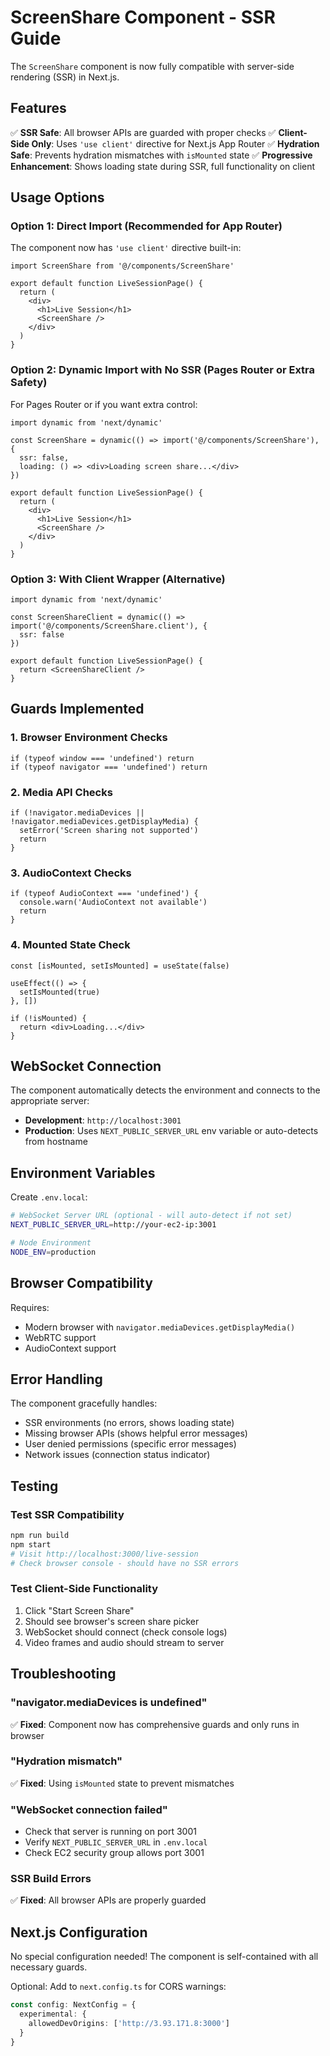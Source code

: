 # ScreenShare Component - SSR Guide

The `ScreenShare` component is now fully compatible with server-side rendering (SSR) in Next.js.

## Features

✅ **SSR Safe**: All browser APIs are guarded with proper checks
✅ **Client-Side Only**: Uses `'use client'` directive for Next.js App Router
✅ **Hydration Safe**: Prevents hydration mismatches with `isMounted` state
✅ **Progressive Enhancement**: Shows loading state during SSR, full functionality on client

## Usage Options

### Option 1: Direct Import (Recommended for App Router)

The component now has `'use client'` directive built-in:

```tsx
import ScreenShare from '@/components/ScreenShare'

export default function LiveSessionPage() {
  return (
    <div>
      <h1>Live Session</h1>
      <ScreenShare />
    </div>
  )
}
```

### Option 2: Dynamic Import with No SSR (Pages Router or Extra Safety)

For Pages Router or if you want extra control:

```tsx
import dynamic from 'next/dynamic'

const ScreenShare = dynamic(() => import('@/components/ScreenShare'), {
  ssr: false,
  loading: () => <div>Loading screen share...</div>
})

export default function LiveSessionPage() {
  return (
    <div>
      <h1>Live Session</h1>
      <ScreenShare />
    </div>
  )
}
```

### Option 3: With Client Wrapper (Alternative)

```tsx
import dynamic from 'next/dynamic'

const ScreenShareClient = dynamic(() => import('@/components/ScreenShare.client'), {
  ssr: false
})

export default function LiveSessionPage() {
  return <ScreenShareClient />
}
```

## Guards Implemented

### 1. **Browser Environment Checks**
```tsx
if (typeof window === 'undefined') return
if (typeof navigator === 'undefined') return
```

### 2. **Media API Checks**
```tsx
if (!navigator.mediaDevices || !navigator.mediaDevices.getDisplayMedia) {
  setError('Screen sharing not supported')
  return
}
```

### 3. **AudioContext Checks**
```tsx
if (typeof AudioContext === 'undefined') {
  console.warn('AudioContext not available')
  return
}
```

### 4. **Mounted State Check**
```tsx
const [isMounted, setIsMounted] = useState(false)

useEffect(() => {
  setIsMounted(true)
}, [])

if (!isMounted) {
  return <div>Loading...</div>
}
```

## WebSocket Connection

The component automatically detects the environment and connects to the appropriate server:

- **Development**: `http://localhost:3001`
- **Production**: Uses `NEXT_PUBLIC_SERVER_URL` env variable or auto-detects from hostname

## Environment Variables

Create `.env.local`:

```bash
# WebSocket Server URL (optional - will auto-detect if not set)
NEXT_PUBLIC_SERVER_URL=http://your-ec2-ip:3001

# Node Environment
NODE_ENV=production
```

## Browser Compatibility

Requires:
- Modern browser with `navigator.mediaDevices.getDisplayMedia()`
- WebRTC support
- AudioContext support

## Error Handling

The component gracefully handles:
- SSR environments (no errors, shows loading state)
- Missing browser APIs (shows helpful error messages)
- User denied permissions (specific error messages)
- Network issues (connection status indicator)

## Testing

### Test SSR Compatibility
```bash
npm run build
npm start
# Visit http://localhost:3000/live-session
# Check browser console - should have no SSR errors
```

### Test Client-Side Functionality
1. Click "Start Screen Share"
2. Should see browser's screen share picker
3. WebSocket should connect (check console logs)
4. Video frames and audio should stream to server

## Troubleshooting

### "navigator.mediaDevices is undefined"
✅ **Fixed**: Component now has comprehensive guards and only runs in browser

### "Hydration mismatch"
✅ **Fixed**: Using `isMounted` state to prevent mismatches

### "WebSocket connection failed"
- Check that server is running on port 3001
- Verify `NEXT_PUBLIC_SERVER_URL` in `.env.local`
- Check EC2 security group allows port 3001

### SSR Build Errors
✅ **Fixed**: All browser APIs are properly guarded

## Next.js Configuration

No special configuration needed! The component is self-contained with all necessary guards.

Optional: Add to `next.config.ts` for CORS warnings:

```typescript
const config: NextConfig = {
  experimental: {
    allowedDevOrigins: ['http://3.93.171.8:3000']
  }
}
```
